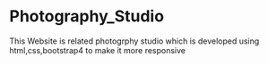 # Photography_Studio
This Website is related photogrphy studio which is developed using html,css,bootstrap4 to make it more responsive
